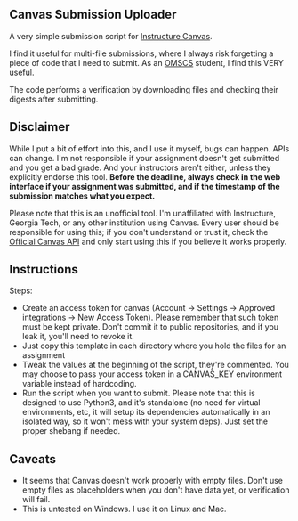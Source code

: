 ## Canvas Submission Uploader

A very simple submission script for [Instructure Canvas](https://www.canvaslms.com/).

I find it useful for multi-file submissions, where I always risk forgetting a piece of code that
I need to submit. As an [OMSCS](https://www.omscs.gatech.edu/) student, I find this VERY useful.

The code performs a verification by downloading files and checking their digests after submitting.

## Disclaimer

While I put a bit of effort into this, and I use it myself, bugs can happen. APIs can change.
I'm not responsible if your assignment doesn't get submitted and you get a bad grade. And your instructors aren't either, unless they explicitly endorse this tool. **Before the deadline, always check in the web interface if your assignment was submitted, and if the timestamp of the submission matches what you expect.**

Please note that this is an unofficial tool. I'm unaffiliated with Instructure, Georgia Tech, or any other institution using Canvas. Every user should be responsible for using this; if you don't understand or trust it, check the [Official Canvas API](https://canvas.instructure.com/doc/api/) and only start using this if you believe it works properly.

## Instructions

Steps:
* Create an access token for canvas (Account -> Settings -> Approved integrations -> New Access Token).
  Please remember that such token must be kept private. Don't commit it to public repositories, and if 
  you leak it, you'll need to revoke it.
* Just copy this template in each directory where you hold the files for an assignment
* Tweak the values at the beginning of the script, they're commented. You may choose to pass
  your access token in a CANVAS\_KEY environment variable instead of hardcoding.
* Run the script when you want to submit. Please note that this is designed to use Python3,
  and it's standalone (no need for virtual environments, etc, it will setup its dependencies
  automatically in an isolated way, so it won't mess with your system deps). Just set the proper shebang if needed.

## Caveats

* It seems that Canvas doesn't work properly with empty files. Don't use empty files as placeholders
when you don't have data yet, or verification will fail.
* This is untested on Windows. I use it on Linux and Mac.
